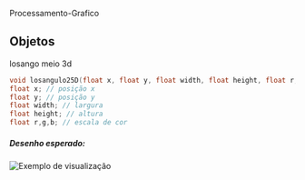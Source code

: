 Processamento-Grafico


Objetos
-----------

losango meio 3d
```c++
void losangulo25D(float x, float y, float width, float height, float r, float g, float b);
float x; // posição x
float y; // posição y
float width; // largura
float height; // altura
float r,g,b; // escala de cor 
```
##### Desenho esperado:

![Exemplo de visualização](http://i.imgur.com/bEUGucW.png)
